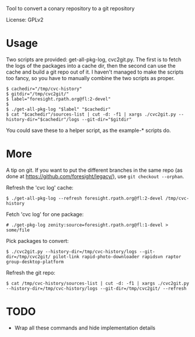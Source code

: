 Tool to convert a conary repository to a git repository

License: GPLv2

Usage
=====

Two scripts are provided: get-all-pkg-log, cvc2git.py. The first is to fetch
the logs of the packages into a cache dir, then the second can use the cache
and build a git repo out of it. I haven't managed to make the scripts too
fancy, so you have to manually combine the two scripts as proper.

    $ cachedir="/tmp/cvc-history"
    $ gitdir="/tmp/cvc2git/"
    $ label="foresight.rpath.org@fl:2-devel"
    $
    $ ./get-all-pkg-log "$label" "$cachedir"
    $ cat "$cachedir"/sources-list | cut -d: -f1 | xargs ./cvc2git.py --history-dir="$cachedir"/logs --git-dir="$gitdir"

You could save these to a helper script, as the example-* scripts do.

More
====

A tip on git. If you want to put the different branches in the same repo (as
done at https://github.com/foresight/legacy/), use `git checkout --orphan`.

Refresh the 'cvc log' cache:

    $ ./get-all-pkg-log --refresh foresight.rpath.org@fl:2-devel /tmp/cvc-history

Fetch 'cvc log' for one package:

    # ./get-pkg-log zenity:source=foresight.rpath.org@fl:1-devel > some/file

Pick packages to convert:

    $ ./cvc2git.py --history-dir=/tmp/cvc-history/logs --git-dir=/tmp/cvc2git/ pilot-link rapid-photo-downloader rapidsvn raptor group-desktop-platform

Refresh the git repo:

    $ cat /tmp/cvc-history/sources-list | cut -d: -f1 | xargs ./cvc2git.py --history-dir=/tmp/cvc-history/logs --git-dir=/tmp/cvc2git/ --refresh

TODO
====
 - Wrap all these commands and hide implementation details
